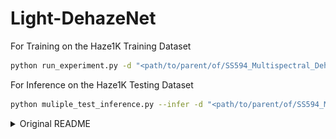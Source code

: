 # Light-DehazeNet

For Training on the Haze1K Training Dataset
```sh
python run_experiment.py -d "<path/to/parent/of/SS594_Multispectral_Dehazing/folder>" -e 10 -lr 0.001
```

For Inference on the Haze1K Testing Dataset
```sh
python muliple_test_inference.py --infer -d "<path/to/parent/of/SS594_Multispectral_Dehazing/folder>"
```

<details>
<summary>Original README</summary>

Light-DehazeNet: A Novel Lightweight CNN Architecture for Single Image Dehazing [Paper](https://ieeexplore.ieee.org/abstract/document/9562276)

![](readme_images/framework.png)

## Introduction
This repo contains the implementation of our proposed LD-Net, the prerequisite libraries, and link of the dataset we have used in our experiments. For testing purpose we also provide a trained LD-Net weights and test hazy images. 

## Installation

This code is written with Anaconda python 3.7. Install the Anaconda python 3.7 and clone the repo with the following command:
```
git clone https://github.com/hayatkhan8660-maker/Light-DehazeNet.git
cd Light-DehazeNet
```

### Dependencies
This code requires the following libraries, install these libraries before testing th code. 
- torch==1.9.1
- torchvision==0.10.1
- numpy==1.19.2
- PIL==8.2.0
- matplotlib==3.3.4

run ```pip install -r requirements.txt``` to install all the dependencies. 

### Training Dataset
For training we have used the Synthetic Hazy Dataset generated by [Boyi Li](https://sites.google.com/site/boyilics/website-builder/project-page) and his team for single image dehazing task. The dataset can be downloaded using the following links. 

- The synthetic hazy images [training set](https://drive.google.com/file/d/17ZWJOpH1AsYQhoqpWR6PK61HrUhArdAK/view)
- The original images [training set](https://drive.google.com/file/d/1Sz5ZFFZXo3sY85R3v7yJa6W6riDGur46/view)

The structure of the dataset directory should be as follows:
```
data
├── original_images
│   ├── images
│       ├── data
│       ├── NYU2_1.jpg
│       ├── NYU2_2.jpg
│       ├── NYU2_3.jpg
│       ├── .....
├── training_images
│   ├── data
│       ├── data
│       ├── NYU2_1_1_2.jpg
│       ├── NYU2_1_1_3.jpg
│       ├── NYU2_1_2_1.jpg
│       ├── .....
   
```

## Training
Run the following command to retrain the LD-Net model on Synthic hazy images from NYU2 Hazy dataset.
```
python run_experiment.py -th data/training_images/data/ -to data/original_images/images/ -e 60 -lr 0.0001
```

## Inferencing 
For testing purpose, we provide two different inferencing scripts namely single_test_inference.py and muliple_test_inference.py. Here single_test_inference.py performs dehazing on single image, whereas muliple_test_inference.py dehaze a batch of images at once as per user's requirements.

### Single_Image_Inferencing 
To run the single_test_inference.py, type the following command in terminal:
```
python single_test_inference.py -i query_hazy_images/outdoor_synthetic/soh(5).jpg
```

### Multiple_Images_Inferencing 
To run the muliple_test_inference.py, type the following command in terminal:
```
python muliple_test_inference.py -td query_hazy_images/outdoor_natural/
```

## Experiments
Originally the LD-Net model is implemented in Python 3.7 and PyTorch 1.9.1 and trained on a PC having NVIDIA GTX 1060 6GB GPU with CUDA 10.0. If you want to retrain the LD-Net model or reproduce the dehazing results make sure the system meets the aforementioned experimental settings. 

### Obtained Visual Results
![](readme_images/insynres.png)
![](readme_images/ousynres.png)
![](readme_images/ounatres.png)
![](readme_images/rgbsdres.png)

### CVR Module :warning:
Oringinally the CVR module is written in matlab. For user's convenience, we are working to parse it to Python and soon will upload it to this repo.   
For time being the CVR matlab version can be accessed with the following google drive link : (https://drive.google.com/file/d/12myYdZbZqegrORpzn62CEo_pqJwbNaU6/view?usp=sharing)



## Citation
Please cite our paper, if you want to reproduce the results using this code.
```
@article{ullah2021light,
  title={Light-DehazeNet: A Novel Lightweight CNN Architecture for Single Image Dehazing},
  author={Ullah, Hayat and Muhammad, Khan and Irfan, Muhammad and Anwar, Saeed and Sajjad, Muhammad and Imran, Ali Shariq and De Albuquerque, Victor Hugo C},
  journal={IEEE Transactions on Image Processing},
  year={2021},
  publisher={IEEE}
}
```

```
Ullah, H., Muhammad, K., Irfan, M., Anwar, S., Sajjad, M., Imran, A. S., & De Albuquerque, V. H. C., 
"Light-DehazeNet: A Novel Lightweight CNN Architecture for Single Image Dehazing", 
IEEE Transactions on Image Processing, 2021.
```
</details>